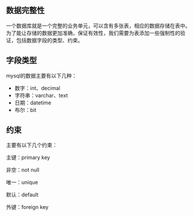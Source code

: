 ## 数据完整性

一个数据库就是一个完整的业务单元，可以含有多张表，相应的数据存储在表中。为了能让存储的数据更加准确，保证有效性，我们需要为表添加一些强制性的验证，包括数据字段的类型、约束。

## 字段类型

mysql的数据主要有以下几种：

* 数字：int、decimal
* 字符串：varchar、text
* 日期：datetime
* 布尔：bit

## 约束

主要有以下几个约束：

主键：primary key

非空：not null

唯一：unique

默认：default

外键：foreign key



